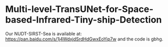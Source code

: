 # Multi-level-TransUNet-for-Space-based-Infrared-Tiny-ship-Detection
Our NUDT-SIRST-Sea is available at: https://pan.baidu.com/s/1j4WdxjdSrdHdGwxEoYip7w and the code is gbhg.
